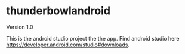 # thunderbowlandroid
Version 1.0

This is the android studio project the the app. Find android studio here https://developer.android.com/studio#downloads.

